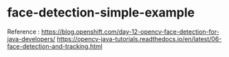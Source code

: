 # face-detection-simple-example
Reference : https://blog.openshift.com/day-12-opencv-face-detection-for-java-developers/
            https://opencv-java-tutorials.readthedocs.io/en/latest/06-face-detection-and-tracking.html
